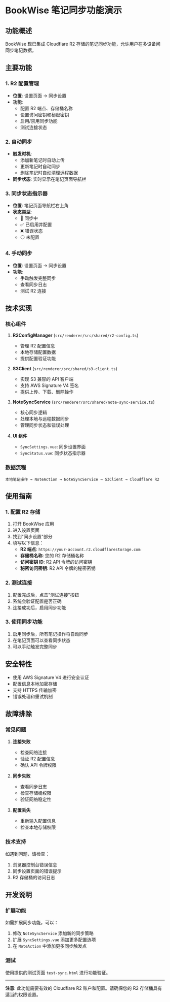 # BookWise 笔记同步功能演示

## 功能概述

BookWise 现已集成 Cloudflare R2 存储的笔记同步功能，允许用户在多设备间同步笔记数据。

## 主要功能

### 1. R2 配置管理
- **位置**: 设置页面 → 同步设置
- **功能**: 
  - 配置 R2 端点、存储桶名称
  - 设置访问密钥和秘密密钥
  - 启用/禁用同步功能
  - 测试连接状态

### 2. 自动同步
- **触发时机**: 
  - 添加新笔记时自动上传
  - 更新笔记时自动同步
  - 删除笔记时自动清理远程数据
- **同步状态**: 实时显示在笔记页面导航栏

### 3. 同步状态指示器
- **位置**: 笔记页面导航栏右上角
- **状态类型**:
  - 🔄 同步中
  - ✅ 已启用并配置
  - ❌ 错误状态
  - ⚪ 未配置

### 4. 手动同步
- **位置**: 设置页面 → 同步设置
- **功能**: 
  - 手动触发完整同步
  - 查看同步日志
  - 测试 R2 连接

## 技术实现

### 核心组件

1. **R2ConfigManager** (`src/renderer/src/shared/r2-config.ts`)
   - 管理 R2 配置信息
   - 本地存储配置数据
   - 提供配置验证功能

2. **S3Client** (`src/renderer/src/shared/s3-client.ts`)
   - 实现 S3 兼容的 API 客户端
   - 支持 AWS Signature V4 签名
   - 提供上传、下载、删除操作

3. **NoteSyncService** (`src/renderer/src/shared/note-sync-service.ts`)
   - 核心同步逻辑
   - 处理本地与远程数据同步
   - 管理同步状态和错误处理

4. **UI 组件**
   - `SyncSettings.vue`: 同步设置界面
   - `SyncStatus.vue`: 同步状态指示器

### 数据流程

```
本地笔记操作 → NoteAction → NoteSyncService → S3Client → Cloudflare R2
```

## 使用指南

### 1. 配置 R2 存储

1. 打开 BookWise 应用
2. 进入设置页面
3. 找到"同步设置"部分
4. 填写以下信息：
   - **R2 端点**: `https://your-account.r2.cloudflarestorage.com`
   - **存储桶名称**: 您的 R2 存储桶名称
   - **访问密钥 ID**: R2 API 令牌的访问密钥
   - **秘密访问密钥**: R2 API 令牌的秘密密钥

### 2. 测试连接

1. 配置完成后，点击"测试连接"按钮
2. 系统会验证配置是否正确
3. 连接成功后，启用同步功能

### 3. 使用同步功能

1. 启用同步后，所有笔记操作将自动同步
2. 在笔记页面可以查看同步状态
3. 可以手动触发完整同步

## 安全特性

- 使用 AWS Signature V4 进行安全认证
- 配置信息本地加密存储
- 支持 HTTPS 传输加密
- 错误处理和重试机制

## 故障排除

### 常见问题

1. **连接失败**
   - 检查网络连接
   - 验证 R2 配置信息
   - 确认 API 令牌权限

2. **同步失败**
   - 查看同步日志
   - 检查存储桶权限
   - 验证网络稳定性

3. **配置丢失**
   - 重新输入配置信息
   - 检查本地存储权限

### 技术支持

如遇到问题，请检查：
1. 浏览器控制台错误信息
2. 同步设置页面的错误提示
3. R2 存储桶的访问日志

## 开发说明

### 扩展功能

如需扩展同步功能，可以：

1. 修改 `NoteSyncService` 添加新的同步策略
2. 扩展 `SyncSettings.vue` 添加更多配置选项
3. 在 `NoteAction` 中添加更多同步触发点

### 测试

使用提供的测试页面 `test-sync.html` 进行功能验证。

---

**注意**: 此功能需要有效的 Cloudflare R2 账户和配置。请确保您的 R2 存储桶具有适当的权限设置。